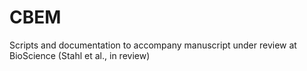 # CBEM
Scripts and documentation to accompany manuscript under review at BioScience (Stahl et al., in review)
